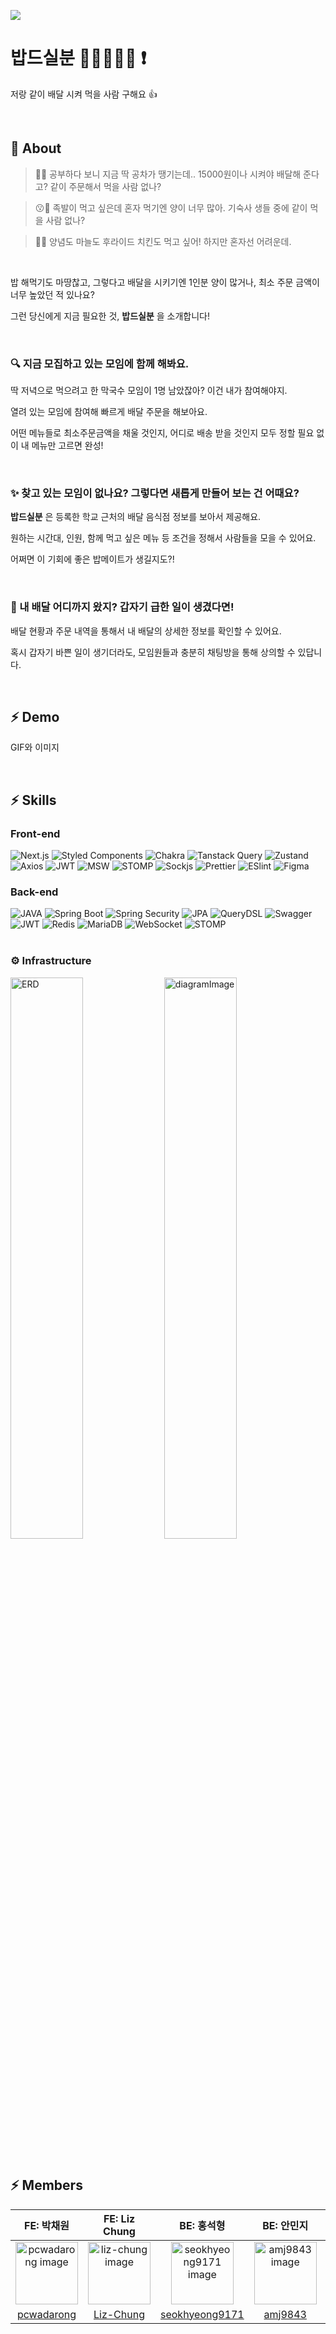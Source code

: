 
[<img src="https://img.shields.io/badge/bdsb notion-6f6cf6?style=flat&logo=google-chrome&logoColor=white" />](https://chaen-notio.notion.site/29c9baa2ab4141bab4855cdb634fe565)

# 밥드실분 🍕🍔🍟🌭🥗 ❗
저랑 같이 배달 시켜 먹을 사람 구해요 👍

<br />

## 🎯 About
> 🤔💭 공부하다 보니 지금 딱 공차가 땡기는데.. 15000원이나 시켜야 배달해 준다고? 같이 주문해서 먹을 사람 없나?

> 😗💭 족발이 먹고 싶은데 혼자 먹기엔 양이 너무 많아. 기숙사 생들 중에 같이 먹을 사람 없나?

> 🤤💭 양념도 마늘도 후라이드 치킨도 먹고 싶어! 하지만 혼자선 어려운데.

<br />

밥 해먹기도 마땅찮고, 그렇다고 배달을 시키기엔 1인분 양이 많거나, 최소 주문 금액이 너무 높았던 적 있나요?

그런 당신에게 지금 필요한 것, **밥드실분** 을 소개합니다!

<br />

### 🔍 지금 모집하고 있는 모임에 함께 해봐요.
딱 저녁으로 먹으려고 한 막국수 모임이 1명 남았잖아? 이건 내가 참여해야지.

열려 있는 모임에 참여해 빠르게 배달 주문을 해보아요.

어떤 메뉴들로 최소주문금액을 채울 것인지, 어디로 배송 받을 것인지 모두 정할 필요 없이 내 메뉴만 고르면 완성!

<br />

### ✨ 찾고 있는 모임이 없나요? 그렇다면 새롭게 만들어 보는 건 어때요?
 **밥드실분** 은 등록한 학교 근처의 배달 음식점 정보를 보아서 제공해요.
 
 원하는 시간대, 인원, 함께 먹고 싶은 메뉴 등 조건을 정해서 사람들을 모을 수 있어요.
 
 어쩌면 이 기회에 좋은 밥메이트가 생길지도?!
 
<br />

### 👀 내 배달 어디까지 왔지? 갑자기 급한 일이 생겼다면!
배달 현황과 주문 내역을 통해서 내 배달의 상세한 정보를 확인할 수 있어요.

혹시 갑자기 바쁜 일이 생기더라도, 모임원들과 충분히 채팅방을 통해 상의할 수 있답니다.

<br />

## ⚡️ Demo
GIF와 이미지

<br />

## ⚡️ Skills
### Front-end
<div>
  <img src="https://img.shields.io/badge/Next.js-6f6cf6?style=flat&logo=nextdotjs&logoColor=white" alt="Next.js"/>
  <img src="https://img.shields.io/badge/Styled Components-6f6cf6?logo=styledComponents&logoColor=white&style=flat" alt="Styled Components"/>
  <img src="https://img.shields.io/badge/Chakra-6f6cf6?logo=chakraUi&logoColor=white&style=flat" alt="Chakra"/>
  <img src="https://img.shields.io/badge/Tanstack Query-6f6cf6?style=flat&logo=reactquery&logoColor=white" alt="Tanstack Query"/>
  <img src="https://img.shields.io/badge/🐻 Zustand-6f6cf6?style=flat&logo=none&logoColor=white" alt="Zustand"/>
  <img src="https://img.shields.io/badge/Axios-6f6cf6?style=flat&logo=axios&logoColor=white" alt="Axios"/>
  <img src="https://img.shields.io/badge/JWT-6f6cf6?style=flat&logo=jsonwebtokens&logoColor=white" alt="JWT"/>
  <img src="https://img.shields.io/badge/MSW-6f6cf6?style=flat&logo=mockServiceWorker&logoColor=white" alt="MSW"/>
  <img src="https://img.shields.io/badge/STOMP.js-6f6cf6?style=flat&logo=stomp&logoColor=white" alt="STOMP"/>
  <img src="https://img.shields.io/badge/Sockjs-6f6cf6?style=flat&logo=stomp&logoColor=white" alt="Sockjs"/>
  <img src="https://img.shields.io/badge/Prettier-6f6cf6?style=flat&logo=prettier&logoColor=white" alt="Prettier"/>
  <img src="https://img.shields.io/badge/Eslint-6f6cf6?style=flat&logo=eslint&logoColor=white" alt="ESlint"/>
  <img src="https://img.shields.io/badge/Figma-6f6cf6?style=flat&logo=Figma&logoColor=white" alt="Figma"/>
</div>

### Back-end
<div>
 <img src="https://img.shields.io/badge/Java-6f6cf6?style=flat&logo=java&logoColor=white" alt="JAVA"/>
 <img src="https://img.shields.io/badge/Spring Boot-6f6cf6?style=flat&logo=springboot&logoColor=white" alt="Spring Boot"/>
 <img src="https://img.shields.io/badge/Spring Security-6f6cf6?style=flat&logo=springsecurity&logoColor=white" alt="Spring Security"/>
 <img src="https://img.shields.io/badge/JPA-6f6cf6?style=flat&logo=jpa&logoColor=white" alt="JPA"/>
 <img src="https://img.shields.io/badge/QueryDSL-6f6cf6?style=flat&logo=java&logoColor=white" alt="QueryDSL"/>
 <img src="https://img.shields.io/badge/Swagger-6f6cf6?style=flat&logo=swagger&logoColor=white" alt="Swagger"/>
 <img src="https://img.shields.io/badge/JWT-6f6cf6?style=flat&logo=jsonwebtokens&logoColor=white" alt="JWT"/>
 <img src="https://img.shields.io/badge/Redis-6f6cf6?style=flat&logo=redis&logoColor=white" alt="Redis"/>
 <img src="https://img.shields.io/badge/MariaDB-6f6cf6?style=flat&logo=mariadb&logoColor=white" alt="MariaDB"/>
 <img src="https://img.shields.io/badge/WebSocket-6f6cf6?style=flat&logo=websocket&logoColor=white" alt="WebSocket"/>
 <img src="https://img.shields.io/badge/STOMP-6f6cf6?style=flat&logo=stomp&logoColor=white" alt="STOMP"/>
</div>

<br />

### ⚙️ Infrastructure
<div>
 <img src="https://github.com/user-attachments/assets/a56b805e-d8f3-4665-89eb-8267a0eb679c" alt="ERD" width='48%'/>
 <img src="https://github.com/user-attachments/assets/b22e7566-bb31-4464-bf05-c439e8695dda" alt="diagramImage" width='48%'/>
</div>

<br />

## ⚡️ Members
| FE: 박채원 | FE: Liz Chung | BE: 홍석형 | BE: 안민지 | BE: 조근호 | 
|:-:|:-:|:-:|:-:|:-:|
| <img src="https://github.com/pcwadarong.png" alt="pcwadarong image" width="100" height="100"> | <img src="https://github.com/Liz-Chung.png" alt="liz-chung image" width="100" height="100">|<img src="https://github.com/seokhyeong9171.png" alt="seokhyeong9171 image" width="100" height="100"> | <img src="https://github.com/amj9843.png" alt="amj9843 image" width="100" height="100"> | <img src="https://github.com/rrr7777777goo.png" alt="rrr7777777goo image" width="100" height="100">|
| [pcwadarong](https://github.com/pcwadarong)  |  [Liz-Chung](https://github.com/Liz-Chung)  |  [seokhyeong9171](https://github.com/seokhyeong9171)  |  [amj9843](https://github.com/amj9843)  |  [rrr7777777goo](https://github.com/rrr7777777goo)  |
